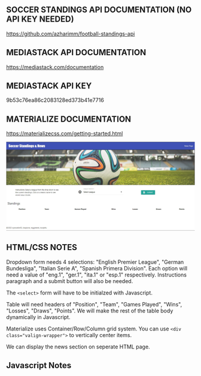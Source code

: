 ## SOCCER STANDINGS API DOCUMENTATION (NO API KEY NEEDED)
https://github.com/azharimm/football-standings-api

## MEDIASTACK API DOCUMENTATION
https://mediastack.com/documentation

## MEDIASTACK API KEY
9b53c76ea86c2083128ed373b41e7716

## MATERIALIZE DOCUMENTATION
https://materializecss.com/getting-started.html

![screenshot](./assets/images/Screenshot.jpg)

## HTML/CSS NOTES
Dropdown form needs 4 selections: "English Premier League", "German Bundesliga", "Italian Serie A", "Spanish Primera Division". Each option will need a value of "eng.1", "ger.1", "ita.1" or "esp.1" respectively. Instructions paragraph and a submit button will also be needed. 

The `<select>` form will have to be initialzed with Javascript.

Table will need headers of "Position", "Team", "Games Played", "Wins", "Losses", "Draws", "Points". We will make the rest of the table body dynamically in Javascript. 

Materialize uses Container/Row/Column grid system. You can use `<div class="valign-wrapper">` to vertically center items. 

We can display the news section on seperate HTML page.

## Javascript Notes



